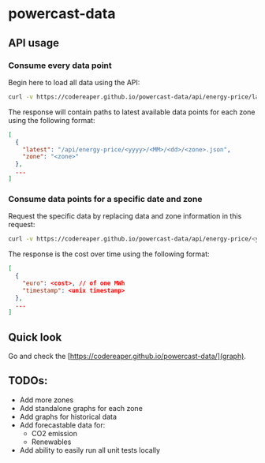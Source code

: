 # powercast-data

## API usage

### Consume every data point

Begin here to load all data using the API:

```sh
curl -v https://codereaper.github.io/powercast-data/api/energy-price/latest.json
```

The response will contain paths to latest available data points for each zone using the following format:

```json
[
  {
    "latest": "/api/energy-price/<yyyy>/<MM>/<dd>/<zone>.json",
    "zone": "<zone>"
  },
  ...
]
```

### Consume data points for a specific date and zone

Request the specific data by replacing data and zone information in this request:

```sh
curl -v https://codereaper.github.io/powercast-data/api/energy-price/<yyyy>/<MM>/<dd>/<zone>.json
```

The response is the cost over time using the following format:

```json
[
  {
    "euro": <cost>, // of one MWh
    "timestamp": <unix timestamp>
  },
  ...
]
```

## Quick look

Go and check the [https://codereaper.github.io/powercast-data/](graph).

## TODOs:

- Add more zones
- Add standalone graphs for each zone
- Add graphs for historical data
- Add forecastable data for:
  - CO2 emission
  - Renewables
- Add ability to easily run all unit tests locally
